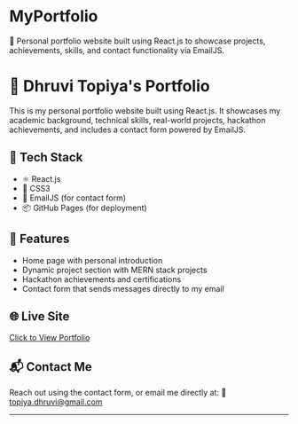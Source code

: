 # MyPortfolio
🚀 Personal portfolio website built using React.js to showcase projects, achievements, skills, and contact functionality via EmailJS.

# 💼 Dhruvi Topiya's Portfolio

This is my personal portfolio website built using React.js. It showcases my academic background, technical skills, real-world projects, hackathon achievements, and includes a contact form powered by EmailJS.

## 🔧 Tech Stack

- ⚛️ React.js
- 🎨 CSS3
- 📩 EmailJS (for contact form)
- 📦 GitHub Pages (for deployment)

## 📁 Features

- Home page with personal introduction
- Dynamic project section with MERN stack projects
- Hackathon achievements and certifications
- Contact form that sends messages directly to my email

## 🌐 Live Site

[Click to View Portfolio](https://your-username.github.io/my-portfolio)

## 📬 Contact Me

Reach out using the contact form, or email me directly at:
📧 topiya.dhruvi@gmail.com

---

